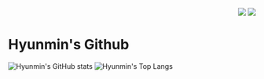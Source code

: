 <p align=right>
    <a href="https://hits.seeyoufarm.com">
        <img src="https://hits.seeyoufarm.com/api/count/incr/badge.svg?url=https%3A%2F%2Fgithub.com%2Fhyunmin0317&count_bg=%2391A8D2&title_bg=%23555555&icon=github.svg&icon_color=%23E7E7E7&title=hits&edge_flat=false"/></a>
    <img src="https://img.shields.io/github/followers/hyunmin0317?style=social"> 
</p>

# Hyunmin's Github

![Hyunmin's GitHub stats](https://github-readme-stats.vercel.app/api?username=hyunmin0317&show_icons=true&title_color=&icon_color=091C57&bg_color=91A8D2&text_color=FFFFFF)
![Hyunmin's Top Langs](https://github-readme-stats.vercel.app/api/top-langs/?username=hyunmin0317&layout=compact&hide=tcl,powershell&langs_count=8&bg_color=91A8D2&title_color=FFFFFF&text_color=FFFFFF)
